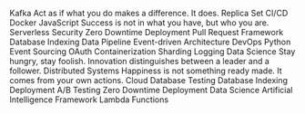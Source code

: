 Kafka Act as if what you do makes a difference. It does. Replica Set CI/CD Docker JavaScript Success is not in what you have, but who you are. Serverless Security Zero Downtime Deployment Pull Request Framework Database Indexing Data Pipeline
Event-driven Architecture DevOps Python Event Sourcing OAuth Containerization Sharding Logging Data Science Stay hungry, stay foolish. Innovation distinguishes between a leader and a follower. Distributed Systems Happiness is not something ready made. It comes from your own actions.
Cloud Database Testing Database Indexing Deployment A/B Testing Zero Downtime Deployment Data Science Artificial Intelligence Framework Lambda Functions
